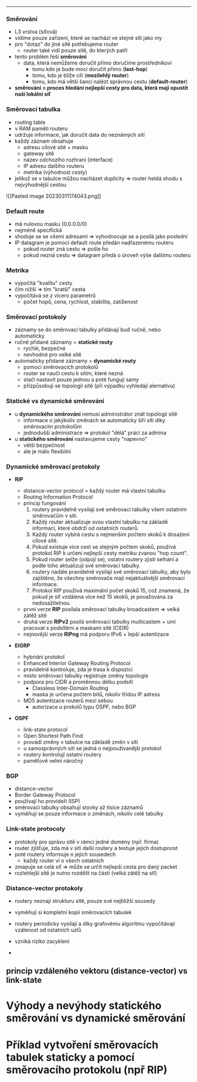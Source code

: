 ----

### Směrování

- L3 vrstva (síťová)
- vidíme pouze zařízení, které se nachází ve stejné síti jako my
- pro "dotaz" do jiné sítě potřebujeme router
	- router také vidí pouze sítě, do kterých patří
- tento problém řeší **směrování**
	- data, která nemůžeme doručit přímo doručíme prostředníkovi
		- tomu kde je bude moci doručit přímo (**last-hop**)
		- tomu, kdo je blíže cíli (**mezilehlý router**)
		- tomu, kdo má větší šanci nalézt správnou cestu (**default-router**)
- **směrování = proces hledání nejlepší cesty pro data, která mají opustit naši lokální síť**

### Směrovací tabulka

- routing table
- v RAM paměti routeru
- udržuje informace, jak doručit data do neznámých sítí
- každý záznam obsahuje
	- adresu cílové sítě + masku
	- gateway sítě
	- název odchozího rozhraní (interface)
	- IP adresu dalšího routeru
	- metrika (výhodnost cesty)
- jelikož se v tabulce můžou nacházet duplicity => router heldá shodu s nejvýhodnější cestou

![[Pasted image 20230311174043.png]]

### Default route

- má nulovou masku (0.0.0.0/0)
- nejméně specifická
- shoduje se se všemi adresamí => vyhodnocuje se a posílá jako poslední
- IP datagram je pomocí default route předán nadřazenému routeru
	- pokud router zná cestu => pošle ho
	- pokud nezná cestu => datagram předá o úroveň výše dalšímu routeru

### Metrika

- vypočítá "kvalitu" cesty
- čím nižší => tím "kratší" cesta
- vypočítává se z vícero parametrů
	- počet hopů, cena, rychlost, stabilita, zatíženost

### Směrovací protokoly

- záznamy se do směrovací tabulky přidávají buď ručně, nebo automaticky
- ručně přidané záznamy = **statické routy**
	- rychlé, bezpečné
	- nevhodné pro velké sítě
- automaticky přidané záznamy = **dynamické routy**
	- pomocí směrovacích protokolů
	- router se naučí cestu k sítím, které nezná
	- stačí nastavit pouze jednou a poté fungují samy
	- přizpůsobují se topologii sítě (při výpadku vyhledají alernativu)

### Statické vs dynamické směrování

- u **dynamického směrování** nemusí administrátor znát topologii sítě
	- informace o jakýkoliv změnách se automaticky šíří sítí díky směrovacím protokolům
	- jednodušší administrace => protokol "dělá" práci za admina
- u **statického směrování** nastavujeme cesty "napevno"
	- větší bezpečnost
	- ale je málo flexibilní 


### Dynamické směrovací protokoly 

- **RIP**
	- distance-vector protocol = každý router má vlastní tabulku
	- Routing Information Protocol
	- princip fungování
		1. routery pravidelně vysílají své směrovací tabulky všem ostatním směrovačům v síti.  
		2. Každý router aktualizuje svou vlastní tabulku na základě informací, které obdrží od ostatních routerů. 
		3. Každý router vybírá cestu s nejmenším počtem skoků k dosažení cílové sítě.  
		4. Pokud existuje více cest se stejným počtem skoků, používá protokol RIP k určení nejlepší cesty metriku zvanou "hop count".  
		5. Pokud router selže (odpojí se), ostatní routery zjistí selhání a podle toho aktualizují své směrovací tabulky.  
		6. routery nadále pravidelně vysílají své směrovací tabulky, aby bylo zajištěno, že všechny směrovače mají nejaktuálnější směrovací informace.  
		7. Protokol RIP používá maximální počet skoků 15, což znamená, že pokud je síť vzdálena více než 15 skoků, je považována za nedosažitelnou.
	- první verze **RIP** posílala směrovací tabulky broadcastem => velká zátěž sítě
	- druhá verze **RIPv2** posílá směrovací tabulky multicastem + umí pracovat s podsítěmi a maskami sítě (CIDR)
	- nejnovější verze **RIPng** má podporu IPv6 + lepší autentizace

- **EIGRP**
	- hybridní protokol
	- Enhanced Interior Gateway Routing Protocol
	- pravidelně kontroluje, zda je trasa k dispozici
	- místo směrovací tabulky registruje změny topologie
	- podpora pro CIDR a proměnnou délku podsítí
		- Classless Inter-Domain Routing
		- maska je určena počtem bitů, nikoliv třídou IP adress
	- MD5 autentizace routerů mezi sebou
		- autorizace u prokolů typu OSPF, nebo BGP

- **OSPF**
	- link-state protocol
	- Open Shortest Path Find
	- provádí změny v tabulce na základě změn v síti
	- u samosprávných sítí se jedná o nejpoužívanější protokol
	- routery kontrolují ostatní routery
	- paměťově velmi náročný

### BGP

- distance-vector
- Border Gateway Protocol
- používají ho provideři (ISP)
- směrovací tabulky obsahují stovky až tisíce záznamů
- vyměňují se pouze informace o změnách, nikoliv celé tabulky

### Link-state protocoly

- protokoly pro správu sítě v rámci jedné domény (npř. firma)
- router zjišťuje, zda má v síti další routery a testuje jejich dostupnost
- poté routery informuje o jejich sousedech
	- každý router ví o všech ostatních 
- zmapuje se celá síť => může se určit nejlepší cesta pro daný packet
- rozlehlejší sítě je nutno rozdělit na části (velká zátěž na síť)

### Distance-vector protokoly

- routery neznají strukturu sítě, pouze své nejbližší sousedy
- vyměňují si kompletní kopii směrovacích tabulek
- routery periodicky vysílají a díky grafovému algoritmu vypočítávají vzálenost od ostatních uzlů
- vzniká riziko zacyklení

- 
## princip vzdáleného vektoru (distance-vector) vs link-state
# Výhody a nevýhody statického směrování vs dynamické směrování
# Příklad vytvoření směrovacích tabulek staticky a pomocí směrovacího protokolu (npř RIP)
